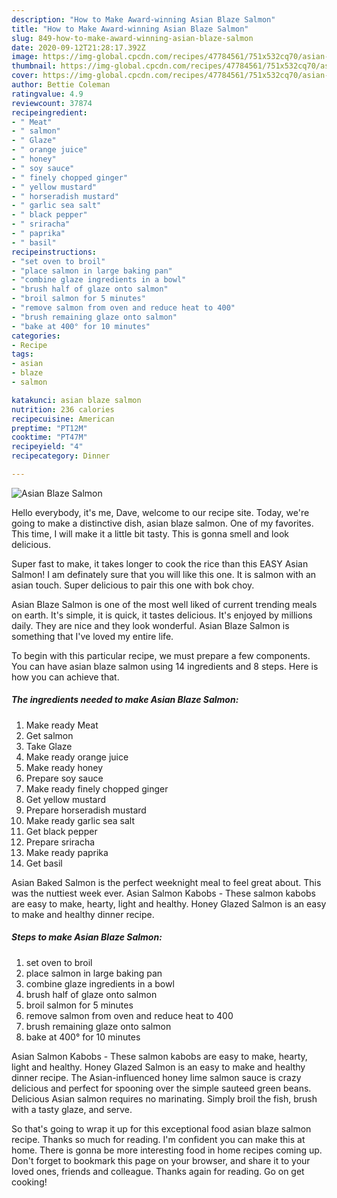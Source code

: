 ```yaml
---
description: "How to Make Award-winning Asian Blaze Salmon"
title: "How to Make Award-winning Asian Blaze Salmon"
slug: 849-how-to-make-award-winning-asian-blaze-salmon
date: 2020-09-12T21:28:17.392Z
image: https://img-global.cpcdn.com/recipes/47784561/751x532cq70/asian-blaze-salmon-recipe-main-photo.jpg
thumbnail: https://img-global.cpcdn.com/recipes/47784561/751x532cq70/asian-blaze-salmon-recipe-main-photo.jpg
cover: https://img-global.cpcdn.com/recipes/47784561/751x532cq70/asian-blaze-salmon-recipe-main-photo.jpg
author: Bettie Coleman
ratingvalue: 4.9
reviewcount: 37874
recipeingredient:
- " Meat"
- " salmon"
- " Glaze"
- " orange juice"
- " honey"
- " soy sauce"
- " finely chopped ginger"
- " yellow mustard"
- " horseradish mustard"
- " garlic sea salt"
- " black pepper"
- " sriracha"
- " paprika"
- " basil"
recipeinstructions:
- "set oven to broil"
- "place salmon in large baking pan"
- "combine glaze ingredients in a bowl"
- "brush half of glaze onto salmon"
- "broil salmon for 5 minutes"
- "remove salmon from oven and reduce heat to 400"
- "brush remaining glaze onto salmon"
- "bake at 400° for 10 minutes"
categories:
- Recipe
tags:
- asian
- blaze
- salmon

katakunci: asian blaze salmon 
nutrition: 236 calories
recipecuisine: American
preptime: "PT12M"
cooktime: "PT47M"
recipeyield: "4"
recipecategory: Dinner

---
```



![Asian Blaze Salmon](https://img-global.cpcdn.com/recipes/47784561/751x532cq70/asian-blaze-salmon-recipe-main-photo.jpg)

Hello everybody, it's me, Dave, welcome to our recipe site. Today, we're going to make a distinctive dish, asian blaze salmon. One of my favorites. This time, I will make it a little bit tasty. This is gonna smell and look delicious.

Super fast to make, it takes longer to cook the rice than this EASY Asian Salmon! I am definately sure that you will like this one. It is salmon with an asian touch. Super delicious to pair this one with bok choy.

Asian Blaze Salmon is one of the most well liked of current trending meals on earth. It's simple, it is quick, it tastes delicious. It's enjoyed by millions daily. They are nice and they look wonderful. Asian Blaze Salmon is something that I've loved my entire life.


To begin with this particular recipe, we must prepare a few components. You can have asian blaze salmon using 14 ingredients and 8 steps. Here is how you can achieve that.

<!--inarticleads1-->

##### The ingredients needed to make Asian Blaze Salmon:

1. Make ready  Meat
1. Get  salmon
1. Take  Glaze
1. Make ready  orange juice
1. Make ready  honey
1. Prepare  soy sauce
1. Make ready  finely chopped ginger
1. Get  yellow mustard
1. Prepare  horseradish mustard
1. Make ready  garlic sea salt
1. Get  black pepper
1. Prepare  sriracha
1. Make ready  paprika
1. Get  basil


Asian Baked Salmon is the perfect weeknight meal to feel great about. This was the nuttiest week ever. Asian Salmon Kabobs - These salmon kabobs are easy to make, hearty, light and healthy. Honey Glazed Salmon is an easy to make and healthy dinner recipe. 

<!--inarticleads2-->

##### Steps to make Asian Blaze Salmon:

1. set oven to broil
1. place salmon in large baking pan
1. combine glaze ingredients in a bowl
1. brush half of glaze onto salmon
1. broil salmon for 5 minutes
1. remove salmon from oven and reduce heat to 400
1. brush remaining glaze onto salmon
1. bake at 400° for 10 minutes


Asian Salmon Kabobs - These salmon kabobs are easy to make, hearty, light and healthy. Honey Glazed Salmon is an easy to make and healthy dinner recipe. The Asian-influenced honey lime salmon sauce is crazy delicious and perfect for spooning over the simple sauteed green beans. Delicious Asian salmon requires no marinating. Simply broil the fish, brush with a tasty glaze, and serve. 

So that's going to wrap it up for this exceptional food asian blaze salmon recipe. Thanks so much for reading. I'm confident you can make this at home. There is gonna be more interesting food in home recipes coming up. Don't forget to bookmark this page on your browser, and share it to your loved ones, friends and colleague. Thanks again for reading. Go on get cooking!
